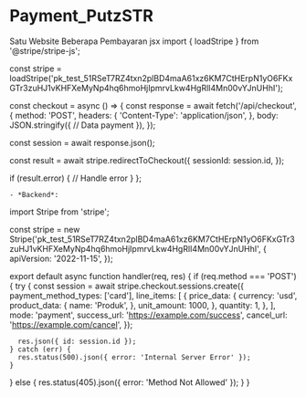# Payment_PutzSTR
Satu Website Beberapa Pembayaran
jsx
import { loadStripe } from '@stripe/stripe-js';

const stripe = loadStripe('pk_test_51RSeT7RZ4txn2plBD4maA61xz6KM7CtHErpN1yO6FKxGTr3zuHJ1vKHFXeMyNp4hq6hmoHjIpmrvLkw4HgRlI4Mn00vYJnUHhI');

const checkout = async () => {
  const response = await fetch('/api/checkout', {
    method: 'POST',
    headers: {
      'Content-Type': 'application/json',
    },
    body: JSON.stringify({
      // Data payment
    }),
  });

  const session = await response.json();

  const result = await stripe.redirectToCheckout({
    sessionId: session.id,
  });

  if (result.error) {
    // Handle error
  }
};
```
- *Backend*:
```
import Stripe from 'stripe';

const stripe = new Stripe('pk_test_51RSeT7RZ4txn2plBD4maA61xz6KM7CtHErpN1yO6FKxGTr3zuHJ1vKHFXeMyNp4hq6hmoHjIpmrvLkw4HgRlI4Mn00vYJnUHhI', {
  apiVersion: '2022-11-15',
});

export default async function handler(req, res) {
  if (req.method === 'POST') {
    try {
      const session = await stripe.checkout.sessions.create({
        payment_method_types: ['card'],
        line_items: [
          {
            price_data: {
              currency: 'usd',
              product_data: {
                name: 'Produk',
              },
              unit_amount: 1000,
            },
            quantity: 1,
          },
        ],
        mode: 'payment',
        success_url: 'https://example.com/success',
        cancel_url: 'https://example.com/cancel',
      });

      res.json({ id: session.id });
    } catch (err) {
      res.status(500).json({ error: 'Internal Server Error' });
    }
  } else {
    res.status(405).json({ error: 'Method Not Allowed' });
  }
}
